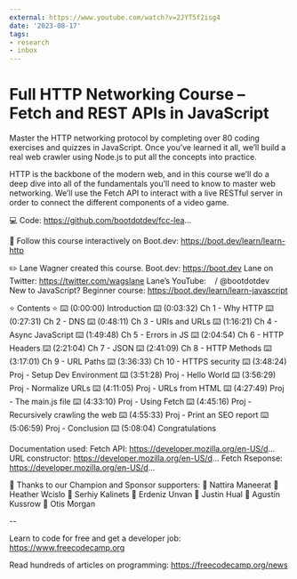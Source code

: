 ```yaml
---
external: https://www.youtube.com/watch?v=2JYT5f2isg4
date: '2023-08-17'
tags:
- research
- inbox
---
```


# Full HTTP Networking Course – Fetch and REST APIs in JavaScript

Master the HTTP networking protocol by completing over 80 coding exercises and quizzes in JavaScript. Once you’ve learned it all, we’ll build a real web crawler using Node.js to put all the concepts into practice.

HTTP is the backbone of the modern web, and in this course we’ll do a deep dive into all of the fundamentals you’ll need to know to master web networking. We’ll use the Fetch API to interact with a live RESTful server in order to connect the different components of a video game.

💻 Code: https://github.com/bootdotdev/fcc-lea...

🔗 Follow this course interactively on Boot.dev: https://boot.dev/learn/learn-http

✏️ Lane Wagner created this course.
Boot.dev: https://boot.dev
Lane on Twitter: https://twitter.com/wagslane
Lane’s YouTube:    / @bootdotdev  
New to JavaScript? Beginner course: https://boot.dev/learn/learn-javascript

⭐️ Contents ⭐️
⌨️ (0:00:00) Introduction
⌨️ (0:03:32) Ch 1 - Why HTTP
⌨️ (0:27:31) Ch 2 - DNS
⌨️ (0:48:11) Ch 3 - URIs and URLs
⌨️ (1:16:21) Ch 4 - Async JavaScript
⌨️ (1:49:48) Ch 5 - Errors in JS
⌨️ (2:04:54) Ch 6 - HTTP Headers
⌨️ (2:21:04) Ch 7 - JSON
⌨️ (2:41:09) Ch 8 - HTTP Methods
⌨️ (3:17:01) Ch 9 - URL Paths
⌨️ (3:36:33) Ch 10 - HTTPS security
⌨️ (3:48:24) Proj - Setup Dev Environment
⌨️ (3:51:28) Proj - Hello World
⌨️ (3:56:29) Proj - Normalize URLs
⌨️ (4:11:05) Proj - URLs from HTML
⌨️ (4:27:49) Proj - The main.js file
⌨️ (4:33:10) Proj - Using Fetch
⌨️ (4:45:16) Proj - Recursively crawling the web
⌨️ (4:55:33) Proj - Print an SEO report
⌨️ (5:06:59) Proj - Conclusion
⌨️ (5:08:04) Congratulations

Documentation used:
Fetch API: https://developer.mozilla.org/en-US/d...
URL constructor: https://developer.mozilla.org/en-US/d...
Fetch Rseponse: https://developer.mozilla.org/en-US/d...

🎉 Thanks to our Champion and Sponsor supporters:
👾 Nattira Maneerat
👾 Heather Wcislo
👾 Serhiy Kalinets
👾 Erdeniz Unvan
👾 Justin Hual
👾 Agustín Kussrow
👾 Otis Morgan

--

Learn to code for free and get a developer job: https://www.freecodecamp.org

Read hundreds of articles on programming: https://freecodecamp.org/news
